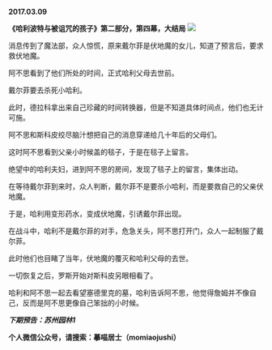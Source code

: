 
          
**2017.03.09**

**《哈利波特与被诅咒的孩子》第二部分，第四幕，大结局**
![](http://imglf1.nosdn.127.net/img/ZjVLbGpMRjBINU1iYUhwMGg2ZU9aOG53ay9PT3c2b1I4TVhkUzlFOGlQMD0.jpg)


消息传到了魔法部，众人惊慌，原来戴尔菲是伏地魔的女儿，知道了预言后，要求救伏地魔。

阿不思看到了他们所处的时间，正式哈利父母去世前。

戴尔菲要去杀死小哈利。

此时，德拉科拿出来自己珍藏的时间转换器，但是不知道具体时间点，他们也无计可施。

阿不思和斯科皮绞尽脑汁想把自己的消息穿递给几十年后的父母们。

这时阿不思看到父亲小时候盖的毯子，于是在毯子上留言。

绝望中的哈利夫妇，进到阿不思的房间，发现了毯子上的留言，集体出动。

在等待戴尔菲到来时，众人判断，戴尔菲不是要杀小哈利，而是要救自己的父亲伏地魔。

于是，哈利用变形药水，变成伏地魔，引诱戴尔菲出现。

在战斗中，哈利不是戴尔菲的对手，危急关头，阿不思打开门，众人一起制服了戴尔菲。

此时他们也目睹了当年，伏地魔的覆灭和哈利父母的去世。

一切恢复之后，罗斯开始对斯科皮另眼相看了。

哈利和阿不思一起去看望塞德里克的墓，哈利告诉阿不思，他觉得詹姆并不像自己，反而是阿不思更像自己笨拙的小时候。


***下期预告：苏州园林1***


**个人微信公众号，请搜索：摹喵居士（momiaojushi）**

        